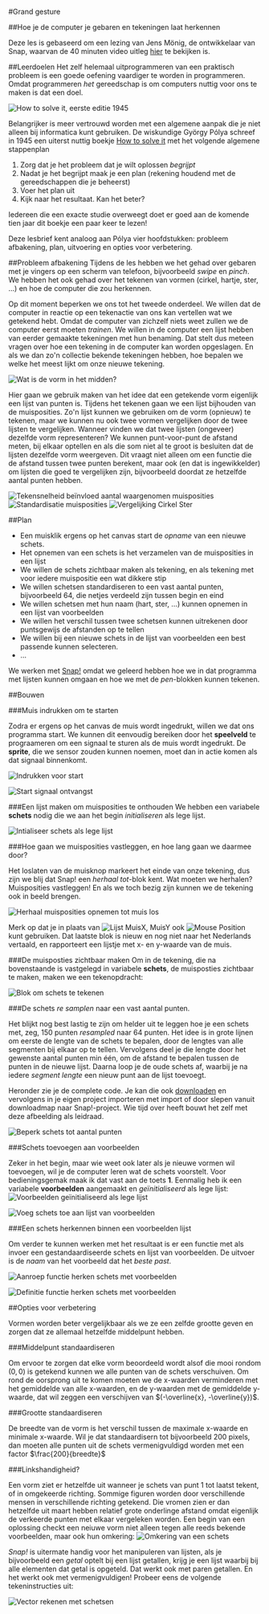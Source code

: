 #Grand gesture

##Hoe je de computer je gebaren en tekeningen laat herkennen

Deze les is gebaseerd om een lezing van Jens Mönig, de ontwikkelaar van Snap, waarvan de 40 minuten video uitleg [hier](https://www.youtube.com/watch?v=xk4wo7Yql-U) te bekijken is.

##Leerdoelen
Het zelf helemaal uitprogrammeren van een praktisch probleem is een goede oefening vaardiger te worden in programmeren. Omdat programmeren *het* gereedschap is om computers nuttig voor ons te maken is dat een doel.

![How to solve it, eerste editie 1945](images/HowToSolveIt.jpg)

Belangrijker is meer vertrouwd worden met een algemene aanpak die je niet alleen bij informatica kunt gebruiken. De wiskundige György Pólya schreef in 1945 een uiterst nuttig boekje [How to solve it](https://en.wikipedia.org/wiki/How_to_Solve_It) met het volgende algemene stappenplan

1. Zorg dat je het probleem dat je wilt oplossen *begrijpt*
2. Nadat je het begrijpt maak je een plan (rekening houdend met de gereedschappen die je beheerst)
3. Voer het plan uit
4. Kijk naar het resultaat. Kan het beter?

Iedereen die een exacte studie overweegt doet er goed aan de komende tien jaar dit boekje een paar keer te lezen!

Deze lesbrief kent analoog aan Pólya vier hoofdstukken: probleem afbakening, plan, uitvoering en opties voor verbetering.

##Probleem afbakening
Tijdens de les hebben we het gehad over gebaren met je vingers op een scherm van telefoon, bijvoorbeeld *swipe* en *pinch*. We hebben het ook gehad over het tekenen van vormen (cirkel, hartje, ster, …) en hoe de computer die zou herkennen.

Op dit moment beperken we ons tot het tweede onderdeel. We willen dat de computer in reactie op een tekenactie van ons kan vertellen wat we getekend hebt. Omdat de computer van zichzelf niets weet zullen we de computer eerst moeten *trainen*. We willen in de computer een lijst hebben van eerder gemaakte tekeningen met hun benaming. Dat stelt dus meteen vragen over hoe een tekening in de computer kan worden opgeslagen. En als we dan zo'n collectie bekende tekeningen hebben, hoe bepalen we welke het meest lijkt om onze nieuwe tekening.  

![Wat is de vorm in het midden?](images/raraWatishet.png)

Hier gaan we gebruik maken van het idee dat een getekende vorm eigenlijk een lijst van punten is. Tijdens het tekenen gaan we een lijst bijhouden van de muisposities. Zo'n lijst kunnen we gebruiken om de vorm (opnieuw) te tekenen, maar we kunnen nu ook twee vormen vergelijken door de twee lijsten te vergelijken. Wanneer vinden we dat twee lijsten (ongeveer) dezelfde vorm representeren? We kunnen punt-voor-punt de afstand meten, bij elkaar optellen en als die som niet al te groot is besluiten dat de lijsten dezelfde vorm weergeven. Dit vraagt niet alleen om een functie die de afstand tussen twee punten berekent, maar ook (en dat is ingewikkelder) om lijsten die goed te vergelijken zijn, bijvoorbeeld doordat ze hetzelfde aantal punten hebben.

![Tekensnelheid beïnvloed aantal waargenomen muisposities](images/tekenSnelheid.png)
![Standardisatie muisposities](images/vergelijkCirkels.png)
![Vergelijking Cirkel Ster](images/verschilSterCirkel.png)


##Plan

- Een muisklik ergens op het canvas start de *opname* van een nieuwe schets.
- Het opnemen van een schets is het verzamelen van de muisposities in een lijst
- We willen de schets zichtbaar maken als tekening, en als tekening met voor iedere muispositie een wat dikkere stip
- We willen schetsen standardiseren to een vast aantal punten, bijvoorbeeld 64, die netjes verdeeld zijn tussen begin en eind
- We willen schetsen met hun naam (hart, ster, …) kunnen opnemen in een lijst van voorbeelden
- We willen het verschil tussen twee schetsen kunnen uitrekenen door puntsgewijs de afstanden op te tellen
- We willen bij een nieuwe schets in de lijst van voorbeelden een best passende kunnen selecteren.
- … 

We werken met [Snap!](https://snap.berkeley.edu/run) omdat we geleerd hebben hoe we in dat programma met lijsten kunnen omgaan en hoe we met de *pen*-blokken kunnen tekenen.



##Bouwen

###Muis indrukken om te starten

Zodra er ergens op het canvas de muis wordt ingedrukt, willen we dat ons programma start. We kunnen dit eenvoudig bereiken door het **speelveld** te prograameren om een signaal te sturen als de muis wordt ingedrukt. De **sprite**, die we sensor zouden kunnen noemen, moet dan in actie komen als dat signaal binnenkomt.

![Indrukken voor start](images/indrukkenVoorStart.png)

![Start signaal ontvangst](images/startSignaalOntvangst.png)

###Een lijst maken om muisposities te onthouden
We hebben een variabele **schets** nodig die we aan het begin *initialiseren* als lege lijst. 

![Intialiseer schets als lege lijst](images/intialiseerSchetsAlsLegeLijst.png)


###Hoe gaan we muisposities vastleggen, en hoe lang gaan we daarmee door?

Het loslaten van de muisknop markeert het einde van onze tekening, dus zijn we blij dat Snap! een *herhaal tot*-blok kent. Wat moeten we herhalen? Muisposities vastleggen! En als we toch bezig zijn kunnen we de tekening ook in beeld brengen.

![Herhaal muisposities opnemen tot muis los](images/muispositiesOpnemenTotMuisIngedrukt.png)

Merk op dat je in plaats van ![Lijst MuisX, MuisY](images/lijstMuisXMuisY.png) ook ![Mouse Position](images/mousePosition.png) kunt gebruiken. Dat laatste blok is nieuw en nog niet naar het Nederlands vertaald, en rapporteert een lijstje met x- en y-waarde van de muis.

###De muisposties zichtbaar maken
Om in de tekening, die na bovenstaande is vastgelegd in variabele **schets**, de muisposties zichtbaar te maken, maken we een tekenopdracht:

![Blok om schets te tekenen](images/tekenSchetsMetPuntenBlok.png)

###De schets *re samplen* naar een vast aantal punten.

Het blijkt nog best lastig te zijn om helder uit te leggen hoe je een schets met, zeg, 150 punten *resampled* naar 64 punten. Het idee is in grote lijnen om eerste de lengte van de schets te bepalen, door de lengtes van alle segmenten bij elkaar op te tellen. Vervolgens deel je die lengte door het gewenste aantal punten min één, om de afstand te bepalen tussen de punten in de nieuwe lijst. Daarna loop je de oude schets af, waarbij je na iedere *segment lengte* een nieuw punt aan de lijst toevoegt.

Heronder zie je de complete code. Je kan die ook [downloaden](https://github.com/xota/grandGesture/images/beperkSchetsTotAantalPunten.xml) en vervolgens in je eigen project importeren met import of door slepen vanuit downloadmap naar Snap!-project. Wie tijd over heeft bouwt het zelf met deze afbeelding als leidraad.

![Beperk schets tot aantal punten](images/beperkSchetsTotAantalPunten.png)

###Schets toevoegen aan voorbeelden

Zeker in het begin, maar wie weet ook later als je nieuwe vormen wil toevoegen, wil je de computer leren wat de schets voorstelt. Voor bedieningsgemak maak ik dat vast aan de toets **1**.
Eenmalig heb ik een variabele **voorbeelden** aangemaakt en *geïnitialiseerd* als lege lijst: ![Voorbeelden geïnitialiseerd als lege lijst](images/intialiseerVoorbeeldenAlsLegeLijst.png)

![Voeg schets toe aan lijst van voorbeelden](images/schetsToevoegenAanVoorbeelden.png)

###Een schets herkennen binnen een voorbeelden lijst

Om verder te kunnen werken met het resultaat is er een functie met als invoer een gestandaardiseerde schets en lijst van voorbeelden. De uitvoer is de *naam* van het voorbeeld dat het *beste past*.

![Aanroep functie herken schets met voorbeelden](images/functieAanroepHerkenSchets.png)

![Definitie functie herken schets met voorbeelden](images/schetsOpzoekenInVoorbeelden.png)


##Opties voor verbetering

Vormen worden beter vergelijkbaar als we ze een zelfde grootte geven en zorgen dat ze allemaal hetzelfde middelpunt hebben.

###Middelpunt standaardiseren
 
Om ervoor te zorgen dat elke vorm beoordeeld wordt alsof die mooi rondom $(0, 0)$ is getekend kunnen we alle punten van de schets verschuiven. Om rond de oorsprong uit te komen moeten we de x-waarden verminderen met het gemiddelde van alle x-waarden, en de y-waarden met de gemiddelde y-waarde, dat wil zeggen een verschijven van $(-\overline{x}, -\overline{y})$.

###Grootte standaardiseren

De breedte van de vorm is het verschil tussen de maximale x-waarde en minimale x-waarde. Wil je dat standaardisern tot bijvoorbeeld 200 pixels, dan moeten alle punten uit de schets vermenigvuldigd worden met een factor $\frac{200}{breedte}$

###Linkshandigheid?

Een vorm ziet er hetzelfde uit wanneer je schets van punt 1 tot laatst tekent, of in omgekeerde richting. Sommige figuren worden door verschillende mensen in verschillende richting getekend. Die vromen zien er dan hetzelfde uit maart hebben relatief grote onderlinge afstand omdat eigenlijk de verkeerde punten met elkaar vergeleken worden. Een begin van een oplossing checkt een neiuwe vorm niet alleen tegen alle reeds bekende voorbeelden, maar ook hun omkering:
![Omkering van een schets](images/omkeringSchets.png)

*Snap!* is uitermate handig voor het manipuleren van lijsten, als je bijvoorbeeld een *getal* optelt bij een lijst getallen, krijg je een lijst waarbij bij alle elementen dat getal is opgeteld. Dat werkt ook met paren getallen. En het werkt ook met vermenigvuldigen!
Probeer eens de volgende tekeninstructies uit:

![Vector rekenen met schetsen](images/vectorRekenenMetSchetsen.png)




